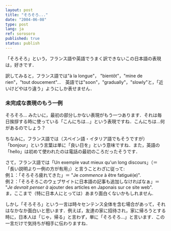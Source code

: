 ```yaml
---
layout: post
title: "そろそろ..."
date: "2004-06-08"
type: post
lang: ja
ref: sorosoro
published: true
status: publish
---
```




「そろそろ」という，フランス語や英語でうまく訳できないこの日本語の表現は，好きです．

 

訳してみると，フランス語では"à la longue"， "bientôt"，"mine de rien"，"tout doucement"...　英語では"soon"，"gradually"，"slowly"と，「近いけどやはり違う」ようにしか表せません．

### 未完成な表現のもう一例

そろそろ… みたいに，最初の部分しかない表現がもう一つあります．それは毎日挨拶する時に使っている「こんにちは…」という表現ですね．こんにちは…何があるのでしょう？

ちなみに，フランス語では（スペイン語・イタリア語でもそうですが）「bonjour」という言葉は単に「良い日を」という意味ですね．また，英語の「hello」は初めて使われたのは電話の最初のころだったそうです．

さて，フランス語では「Un exemple vaut mieux qu'un long discours」（＝「長い説明より一例の方が有用」）と言うことわざに従って:  
例１：「そろそろ疲れてきた」＝ "Je _commence_ à être fatigué(e)".  
例２：「そろそろこのウェブサイトに日本語の記事も追加しなければなぁ」＝ "_Je devrait penser à_ ajouter des articles en Japonais sur ce site web".  
ま，ここまで（特に日本人にとっては）あまり面白くないかもしれません.

しかし「そろそろ」という一言は時々センテンス全体を含む場合があって，それはなかなか面白いと思います．例えば，友達の家に招待され，家に帰ろうとする時に，日本人は「じゃ，帰る」と言わず，単に「そろそろ…」と言います．この一言だけで気持ちが相手に伝わりますね．


